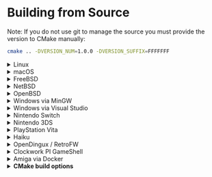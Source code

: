 # Building from Source

Note: If you do not use git to manage the source you must provide the version to CMake manually:
```bash
cmake .. -DVERSION_NUM=1.0.0 -DVERSION_SUFFIX=FFFFFFF
```

<details><summary>Linux</summary>

### Installing dependencies on Debian and Ubuntu
```
sudo apt-get install cmake g++ libsdl2-mixer-dev libsdl2-ttf-dev libsodium-dev
```
### Installing dependencies on Fedora
```
sudo dnf install cmake glibc-devel SDL2-devel SDL2_ttf-devel SDL2_mixer-devel libsodium-devel libasan libubsan
```
### Compiling
```
cd build
cmake ..
make -j$(nproc)
```
</details>

<details><summary>macOS</summary>

Make sure you have [Homebrew](https://brew.sh/) installed, then run:

```
brew bundle install
cd build
cmake ..
cmake --build . -j $(sysctl -n hw.physicalcpu)
```
</details>
<details><summary>FreeBSD</summary>

### Installing dependencies
```
pkg install cmake sdl2_mixer sdl2_ttf libsodium
```
### Compiling
```
cd build
cmake ..
cmake --build . -j $(sysctl -n hw.ncpu)
```
</details>
<details><summary>NetBSD</summary>

### Installing dependencies
```
pkgin install cmake SDL2_mixer SDL2_ttf libsodium
```
### Compiling
```
cd build
cmake ..
cmake --build . -j $(sysctl -n hw.ncpu)
```
</details>

<details><summary>OpenBSD</summary>

### Installing dependencies
```
pkg_add cmake sdl2-mixer sdl2-ttf libsodium gmake
```
### Compiling
```
cd build
cmake -DCMAKE_MAKE_PROGRAM=gmake ..
cmake --build . -j $(sysctl -n hw.ncpuonline)
```
</details>

<details><summary>Windows via MinGW</summary>

### Installing dependencies on WSL, Debian and Ubuntu

### 32-bit

Download and place the 32bit MinGW Development Libraries of [SDL2](https://www.libsdl.org/download-2.0.php), [SDL2_mixer](https://www.libsdl.org/projects/SDL_mixer/), [SDL2_ttf](https://www.libsdl.org/projects/SDL_ttf/) and [Libsodium](https://github.com/jedisct1/libsodium/releases) in `/usr/i686-w64-mingw32`. This can be done automatically by running `Packaging/windows/mingw-prep.sh`.

```
sudo apt-get install cmake gcc-mingw-w64-i686 g++-mingw-w64-i686
```

### 64-bit

Download and place the 64bit MinGW Development Libraries of [SDL2](https://www.libsdl.org/download-2.0.php), [SDL2_mixer](https://www.libsdl.org/projects/SDL_mixer/), [SDL2_ttf](https://www.libsdl.org/projects/SDL_ttf/) and [Libsodium](https://github.com/jedisct1/libsodium/releases) in `/usr/x86_64-w64-mingw32`. This can be done automatically by running `Packaging/windows/mingw-prep64.sh`.

```
sudo apt-get install cmake gcc-mingw-w64-x86-64 g++-mingw-w64-x86-64
```
### Compiling

### 32-bit

```
cd build
cmake -DCMAKE_TOOLCHAIN_FILE=../CMake/mingwcc.cmake ..
make -j$(nproc)
```

### 64-bit

```
cd build
cmake -DCMAKE_TOOLCHAIN_FILE=../CMake/mingwcc64.cmake ..
make -j$(nproc)
```
</details>
<details><summary>Windows via Visual Studio</summary>

### Installing dependencies
Make sure to install the `C++ CMake tools for Windows` component for Visual Studio.

* **Using vcpkg (recommended)**
1. Install vcpkg following the instructions from https://github.com/microsoft/vcpkg#quick-start.

   Don't forget to perform _user-wide integration_ step for additional convenience.
2. Install required dependencies by executing the following command (via cmd or powershell):

   For the 64-bit version of the dependencies please run this command:

   ```
   vcpkg install sdl2:x64-windows sdl2-mixer:x64-windows sdl2-ttf:x64-windows libsodium:x64-windows
   ```

   For the 32-bit version of the dependencies please run this command:

   ```
   vcpkg install sdl2:x86-windows sdl2-mixer:x86-windows sdl2-ttf:x86-windows libsodium:x86-windows
   ```

* **Manually**
1. Download and place the MSVC Development Libraries of [SDL2](https://www.libsdl.org/download-2.0.php), [SDL2_mixer](https://www.libsdl.org/projects/SDL_mixer/), [SDL2_ttf](https://www.libsdl.org/projects/SDL_ttf/) and [Libsodium](https://github.com/jedisct1/libsodium/releases) in `%USERPROFILE%\AppData\Local\Microsoft\WindowsApps\`.
2. If dependencies are not found or you wish to place them in other location - configure required path variables in _"Manage Configurations..."_ dialog inside Visual Studio or in _cmake-gui_.

### Compiling

* **Through Open->CMake in Visual Studio**
1. Go to `File -> Open -> CMake`, select `CMakeLists.txt` from the project root.
2. Select `Build devilution.exe` from the `Build` menu.

* **Through cmake-gui**

1. Input the path to devilutionx source directory at `Where is the source code:` field.
2. Input the path where the binaries would be placed at `Where to build the binaries:` field. If you want to place them inside source directory it's preferable to do so inside directory called `build` to avoid the binaries being added to the source tree.
3. It's recommended to input `Win32` in `Optional Platform for Generator`, otherwise it will default to x64 build.
4. In case you're using `vcpkg` select `Specify toolchain file for cross-compiling` and select the file `scripts/buildsystems/vcpkg.cmake` from `vcpkg` directory otherwise just go with `Use default native compilers`.
5. In case you need to select any paths to dependencies manually do this right in cmake-gui window.
6. Press `Generate` and open produced `.sln` file using Visual Studio.
7. Use build/debug etc. commands inside Visual Studio Solution like with any normal Visual Studio project.
</details>

<details><summary>Nintendo Switch</summary>
Run:

```
Packaging/switch/build.sh
```

This will install the [Switch devkit](https://switchbrew.org/wiki/Setting_up_Development_Environment) and build a DevilutionX Switch package. If you already have the devkit installed, or are on a non-Debian system, pass the the devkit path to the script like this:

```
DEVKITPRO=<path to devkit> Packaging/switch/build.sh
```

The nro-file will be generated in the build folder. Test with an emulator (RyuJinx) or real hardware.

[Nintendo Switch manual](docs/manual/platforms/switch.md)
</details>

<details><summary>Nintendo 3DS</summary>

### Installing dependencies

https://devkitpro.org/wiki/Getting_Started


- Install (dkp-)pacman: https://devkitpro.org/wiki/devkitPro_pacman

- Install required packages with (dkp-)pacman:
```
sudo (dkp-)pacman -S devkitARM general-tools 3dstools devkitpro-pkgbuild-helpers \
	libctru citro3d 3ds-sdl 3ds-sdl_ttf 3ds-sdl_mixer \
	3ds-freetype 3ds-libogg 3ds-libvorbisidec 3ds-mikmod
```
- Download or compile [bannertool](https://github.com/Steveice10/bannertool/releases) and [makerom](https://github.com/jakcron/Project_CTR/releases)
  - Copy binaries to: `/opt/devkitpro/tools/bin/`

### Compiling
```
cd build
cmake .. -DNIGHTLY_BUILD=ON -DCMAKE_TOOLCHAIN_FILE=/opt/devkitpro/3ds.cmake
make -j$(nproc)
```
The output-files will be generated in the build folder.

[Nintendo 3DS manual](docs/manual/platforms/n3ds.md)
</details>

<details><summary>PlayStation Vita</summary>

### Compiling
```
cd build
cmake -DCMAKE_TOOLCHAIN_FILE=${VITASDK}/share/vita.toolchain.cmake -DCMAKE_BUILD_TYPE=Release ..
make
```
[PlayStation Vita manual](docs/manual/platforms/vita.md)
</details>


<details><summary>Haiku</summary>

### Installing dependencies on 32 bit Haiku
```
pkgman install cmake_x86 devel:libsdl2_x86 devel:libsdl2_mixer_x86 devel:libsdl2_ttf_x86 devel:libsodium_x86
```
### Installing dependencies on 64 bit Haiku
```
pkgman install cmake devel:libsdl2 devel:libsdl2_mixer devel:libsdl2_ttf devel:libsodium
```
### Compiling on 32 bit Haiku
```
cd build
setarch x86 #Switch to secondary compiler toolchain (GCC8+)
cmake ..
cmake --build . -j $(nproc)
```
### Compiling on 64 bit Haiku
No setarch required, as there is no secondary toolchain on x86_64, and the primary is GCC8+
```
cd build
cmake ..
cmake --build . -j $(nproc)
```
</details>

<details><summary>OpenDingux / RetroFW</summary>

DevilutionX uses buildroot to build packages for OpenDingux and RetroFW.

The build script does the following:

1. Downloads and configures the buildroot if necessary.
2. Builds the executable (using CMake).
3. Packages the executable and all related resources into an `.ipk` or `.opk` package.

The buildroot uses ~2.5 GiB of disk space and can take 20 minutes to build.

For OpenDingux builds `mksquashfs` needs to be installed.

To build, run the following command

~~~ bash
Packaging/OpenDingux/build.sh <platform>
~~~

Replace `<platform>` with one of: `retrofw`, `rg350`, or `gkd350h`.

This prepares and uses the buildroot at `$HOME/buildroot-$PLATFORM-devilutionx`.

End-user manuals are available here:

* [RetroFW manual](docs/manual/platforms/retrofw.md)
* [RG-350 manual](docs/manual/platforms/rg350.md)
* [GKD350h manual](docs/manual/platforms/gkd350h.md)

</details>

<details><summary>Clockwork PI GameShell</summary>

You can either call
~~~ bash
Packaging/cpi-gamesh/build.sh
~~~
to install dependencies and build the code.

Or you create a new directory under `/home/cpi/apps/Menu` and copy [the file](Packaging/cpi-gamesh/__init__.py) there. After restarting the UI, you can download and compile the game directly from the device itself. See [the readme](Packaging/cpi-gamesh/readme.md) for more details.
</details>

<details><summary>Amiga via Docker</summary>

### Build the container from the repo root

~~~ bash
docker build -f Packaging/amiga/Dockerfile -t devilutionx-amiga .
~~~

### Build DevilutionX Amiga binary

~~~ bash
docker run --rm -v "${PWD}:/work" devilutionx-amiga
sudo chown "${USER}:" build-amiga/*
~~~

The command above builds DevilutionX in release mode.
For other build options, you can run the container interactively:

~~~ bash
docker run -ti --rm -v "${PWD}:/work" devilutionx-amiga bash
~~~

See the `CMD` in `Packaging/amiga/Dockerfile` for reference.

### Copy the necessary files

Outside of the Docker container, from the DevilutionX directory, run:

~~~ bash
cp Packaging/amiga/devilutionx.info Packaging/amiga/LiberationSerif-Bold.ttf build-amiga/
sudo chown "${USER}:" build-amiga/*
~~~

To actually start DevilutionX, increase the stack size to 50KiB in Amiga.
You can do this by selecting the DevilutionX icon, then hold right mouse button and
select Icons -> Information in the top menu.
</details>

<details><summary><b>CMake build options</b></summary>

### General
- `-DBINARY_RELEASE=ON` changed build type to release and optimize for distribution.
- `-DNONET=ON` disable network support, this also removes the need for the ASIO and Sodium.
- `-DUSE_SDL1=ON` build for SDL v1 instead of v2, not all features are supported under SDL v1, notably upscaling.
- `-DCMAKE_TOOLCHAIN_FILE=../CMake/32bit.cmake` generate 32bit builds on 64bit platforms (remember to use the `linux32` command if on Linux).
- `-DCROSS_PREFIX=/path/to/prefix` set the path to the `i686-w64-mingw32` directory.

### Debug builds
- `-DDEBUG=OFF` disable debug mode of the Diablo engine.
- `-DASAN=OFF` disable address sanitizer.
- `-DUBSAN=OFF` disable undefined behavior sanitizer.

</details>
